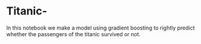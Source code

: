 # Titanic-
In this notebook we make a model using gradient boosting to rightly predict whether the passengers of the titanic survived or not. 
